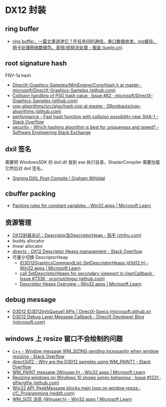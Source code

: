 # DX12 封装

## ring buffer

- [ring buffer，一篇文章讲透它？在任务间的通信、串口数据收发、log缓存、网卡处理网络数据包、音频/视频流处理 - 掘金 (juejin.cn)](https://juejin.cn/post/7113550346835722276)

## root signature hash

FNV-1a hash

- [DirectX-Graphics-Samples/MiniEngine/Core/Hash.h at master · microsoft/DirectX-Graphics-Samples (github.com)](https://github.com/microsoft/DirectX-Graphics-Samples/blob/master/MiniEngine/Core/Hash.h)
- [Collision handling of PSO hash value · Issue #82 · microsoft/DirectX-Graphics-Samples (github.com)](https://github.com/microsoft/DirectX-Graphics-Samples/issues/82)
- [cpp-algorithms/src/algo/hash.cpp at master · SRombauts/cpp-algorithms (github.com)](https://github.com/SRombauts/cpp-algorithms/blob/master/src/algo/hash.cpp)
- [performance - Fast hash function with collision possibility near SHA-1 - Stack Overflow](https://stackoverflow.com/questions/28660441/fast-hash-function-with-collision-possibility-near-sha-1)
- [security - Which hashing algorithm is best for uniqueness and speed? - Software Engineering Stack Exchange](https://softwareengineering.stackexchange.com/questions/49550/which-hashing-algorithm-is-best-for-uniqueness-and-speed)

## dxil 签名

需要把 WindowsSDK 的 dxil.dll 放到 exe 执行目录，ShaderCompiler 需要加载它然后对 dxil 签名。

- [Signing DXIL Post-Compile | Graham Wihlidal](https://www.wihlidal.com/blog/pipeline/2018-09-16-dxil-signing-post-compile/)

## cbuffer packing

- [Packing rules for constant variables - Win32 apps | Microsoft Learn](https://learn.microsoft.com/en-us/windows/win32/direct3dhlsl/dx-graphics-hlsl-packing-rules)

## 资源管理

- [DX12封装杂记：Descriptor及DescriptorHeap - 知乎 (zhihu.com)](https://zhuanlan.zhihu.com/p/403421121)
- buddy allocator
- linear allocator
- [directx - DX12 Descriptor Heaps management - Stack Overflow](https://stackoverflow.com/questions/45303008/dx12-descriptor-heaps-management)
- 尽量少切换 DescriptorHeap
    - [ID3D12GraphicsCommandList::SetDescriptorHeaps (d3d12.h) - Win32 apps | Microsoft Learn](https://learn.microsoft.com/en-us/windows/win32/api/d3d12/nf-d3d12-id3d12graphicscommandlist-setdescriptorheaps#remarks)
    - [call SetDescriptorHeaps for secondary viewport in UserCallback · Issue #7336 · ocornut/imgui (github.com)](https://github.com/ocornut/imgui/issues/7336)
    - [Descriptor Heaps Overview - Win32 apps | Microsoft Learn](https://learn.microsoft.com/en-us/windows/win32/direct3d12/descriptor-heaps-overview#switching-heaps)

## debug message

- [D3D12 ID3D12InfoQueue1 APIs | DirectX-Specs (microsoft.github.io)](https://microsoft.github.io/DirectX-Specs/d3d/MessageCallback.html)
- [D3D12 Debug Layer Message Callback - DirectX Developer Blog (microsoft.com)](https://devblogs.microsoft.com/directx/d3d12-debug-layer-message-callback/)

## windows 上 resize 窗口不会绘制的问题

- [c++ - Window message WM_SIZING sending incessantly when window resizing - Stack Overflow](https://stackoverflow.com/questions/18554407/window-message-wm-sizing-sending-incessantly-when-window-resizing)
- [direct3d12 - Why are the D3D12 samples using WM_PAINT? - Stack Overflow](https://stackoverflow.com/questions/68734876/why-are-the-d3d12-samples-using-wm-paint)
- [WM_PAINT message (Winuser.h) - Win32 apps | Microsoft Learn](https://learn.microsoft.com/en-us/windows/win32/gdi/wm-paint)
- [Resizing windows on Windows 10 shows jumpy behaviour · Issue #1231 · glfw/glfw (github.com)](https://github.com/glfw/glfw/issues/1231)
- [Win32 API: PeekMessage blocks main loop on window resize : r/C_Programming (reddit.com)](https://www.reddit.com/r/C_Programming/comments/rxwg6i/win32_api_peekmessage_blocks_main_loop_on_window/)
- [WM_SIZE 消息 (Winuser.h) - Win32 apps | Microsoft Learn](https://learn.microsoft.com/zh-cn/windows/win32/winmsg/wm-size)
